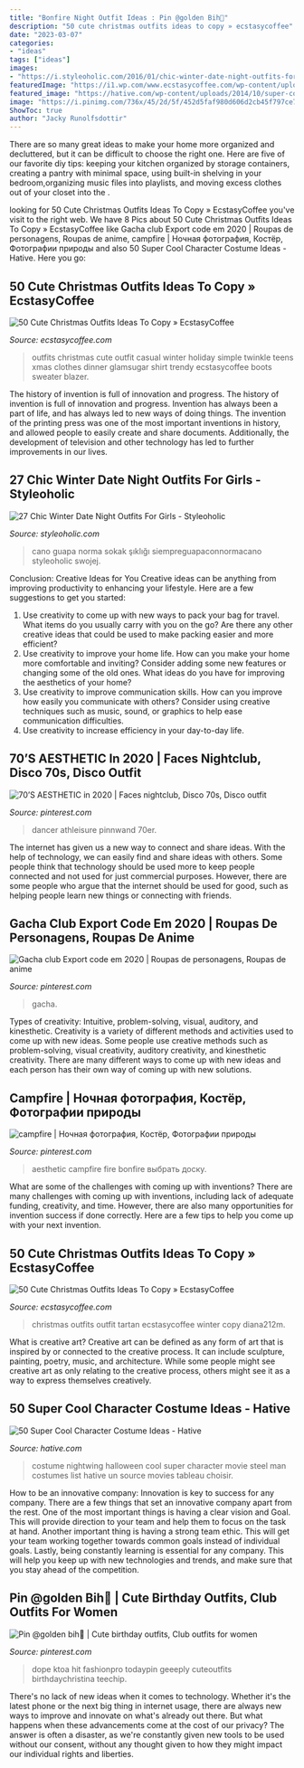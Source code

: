 ```yaml
---
title: "Bonfire Night Outfit Ideas : Pin @golden Bih👅"
description: "50 cute christmas outfits ideas to copy » ecstasycoffee"
date: "2023-03-07"
categories:
- "ideas"
tags: ["ideas"]
images:
- "https://i.styleoholic.com/2016/01/chic-winter-date-night-outfits-for-girls-28.jpg"
featuredImage: "https://i1.wp.com/www.ecstasycoffee.com/wp-content/uploads/2016/10/Cute-Christmas-outfits-5.jpg?resize=467%2C700"
featured_image: "https://hative.com/wp-content/uploads/2014/10/super-cool-costume-ideas/1-nightwing-halloween-costume.jpg"
image: "https://i.pinimg.com/736x/45/2d/5f/452d5faf980d606d2cb45f797ce77852.jpg"
ShowToc: true
author: "Jacky Runolfsdottir"
---
```



There are so many great ideas to make your home more organized and decluttered, but it can be difficult to choose the right one. Here are five of our favorite diy tips: keeping your kitchen organized by storage containers, creating a pantry with minimal space, using built-in shelving in your bedroom,organizing music files into playlists, and moving excess clothes out of your closet into the .

	

		
looking for 50 Cute Christmas Outfits Ideas To Copy » EcstasyCoffee you've visit to the right web. We have 8 Pics about 50 Cute Christmas Outfits Ideas To Copy » EcstasyCoffee like Gacha club Export code em 2020 | Roupas de personagens, Roupas de anime, campfire | Ночная фотография, Костёр, Фотографии природы and also 50 Super Cool Character Costume Ideas - Hative. Here you go:
		
    
## 50 Cute Christmas Outfits Ideas To Copy » EcstasyCoffee

<img loading=lazy src="https://i1.wp.com/www.ecstasycoffee.com/wp-content/uploads/2016/10/Cute-Christmas-outfits-5.jpg?resize=467%2C700" onerror="this.onerror=null;this.src='https://tse4.mm.bing.net/th?id=OIP.5UUlrQWTJHXcDGPUiyKnkAHaLG&amp;pid=15.1';" alt="50 Cute Christmas Outfits Ideas To Copy » EcstasyCoffee">

_Source: ecstasycoffee.com_

>outfits christmas cute outfit casual winter holiday simple twinkle teens xmas clothes dinner glamsugar shirt trendy ecstasycoffee boots sweater blazer. 

	

The history of invention is full of innovation and progress.
The history of invention is full of innovation and progress. Invention has always been a part of life, and has always led to new ways of doing things. The invention of the printing press was one of the most important inventions in history, and allowed people to easily create and share documents. Additionally, the development of television and other technology has led to further improvements in our lives.

    
## 27 Chic Winter Date Night Outfits For Girls - Styleoholic

<img loading=lazy src="https://i.styleoholic.com/2016/01/chic-winter-date-night-outfits-for-girls-28.jpg" onerror="this.onerror=null;this.src='https://tse1.mm.bing.net/th?id=OIP.eNgu8D5Bh5txHStpFTvSlwHaLH&amp;pid=15.1';" alt="27 Chic Winter Date Night Outfits For Girls - Styleoholic">

_Source: styleoholic.com_

>cano guapa norma sokak şıklığı siempreguapaconnormacano styleoholic swojej. 

	

Conclusion: Creative Ideas for You
Creative ideas can be anything from improving productivity to enhancing your lifestyle. Here are a few suggestions to get you started: 
1. Use creativity to come up with new ways to pack your bag for travel. What items do you usually carry with you on the go? Are there any other creative ideas that could be used to make packing easier and more efficient?
2. Use creativity to improve your home life. How can you make your home more comfortable and inviting? Consider adding some new features or changing some of the old ones. What ideas do you have for improving the aesthetics of your home? 
3. Use creativity to improve communication skills. How can you improve how easily you communicate with others? Consider using creative techniques such as music, sound, or graphics to help ease communication difficulties.
4. Use creativity to increase efficiency in your day-to-day life.

    
## 70’S AESTHETIC In 2020 | Faces Nightclub, Disco 70s, Disco Outfit

<img loading=lazy src="https://i.pinimg.com/736x/16/41/f3/1641f3813a18af6d995e37259642740a.jpg" onerror="this.onerror=null;this.src='https://tse4.mm.bing.net/th?id=OIP.7f1hbG6CQqCmKyyyfR8-1gHaLA&amp;pid=15.1';" alt="70’S AESTHETIC in 2020 | Faces nightclub, Disco 70s, Disco outfit">

_Source: pinterest.com_

>dancer athleisure pinnwand 70er. 

	

The internet has given us a new way to connect and share ideas. With the help of technology, we can easily find and share ideas with others. Some people think that technology should be used more to keep people connected and not used for just commercial purposes. However, there are some people who argue that the internet should be used for good, such as helping people learn new things or connecting with friends.

    
## Gacha Club Export Code Em 2020 | Roupas De Personagens, Roupas De Anime

<img loading=lazy src="https://i.pinimg.com/736x/45/2d/5f/452d5faf980d606d2cb45f797ce77852.jpg" onerror="this.onerror=null;this.src='https://tse3.mm.bing.net/th?id=OIP.v3y7j8eb8JOvV-hn06G40AHaNK&amp;pid=15.1';" alt="Gacha club Export code em 2020 | Roupas de personagens, Roupas de anime">

_Source: pinterest.com_

>gacha. 

	

Types of creativity: Intuitive, problem-solving, visual, auditory, and kinesthetic.
Creativity is a variety of different methods and activities used to come up with new ideas. Some people use creative methods such as problem-solving, visual creativity, auditory creativity, and kinesthetic creativity. There are many different ways to come up with new ideas and each person has their own way of coming up with new solutions.

    
## Campfire | Ночная фотография, Костёр, Фотографии природы

<img loading=lazy src="https://i.pinimg.com/736x/91/4f/05/914f05f04916f94ff938b7f084dd00b5.jpg" onerror="this.onerror=null;this.src='https://tse3.mm.bing.net/th?id=OIP.T6s-Tk02IkJ7QCwpU9lWHAHaNL&amp;pid=15.1';" alt="campfire | Ночная фотография, Костёр, Фотографии природы">

_Source: pinterest.com_

>aesthetic campfire fire bonfire выбрать доску. 

	

What are some of the challenges with coming up with inventions?
There are many challenges with coming up with inventions, including lack of adequate funding, creativity, and time. However, there are also many opportunities for invention success if done correctly. Here are a few tips to help you come up with your next invention.

    
## 50 Cute Christmas Outfits Ideas To Copy » EcstasyCoffee

<img loading=lazy src="https://i0.wp.com/www.ecstasycoffee.com/wp-content/uploads/2016/10/Cute-Christmas-outfits-9.jpg" onerror="this.onerror=null;this.src='https://tse2.mm.bing.net/th?id=OIP.-baNpQnMus20LDMBxsShqgChEs&amp;pid=15.1';" alt="50 Cute Christmas Outfits Ideas To Copy » EcstasyCoffee">

_Source: ecstasycoffee.com_

>christmas outfits outfit tartan ecstasycoffee winter copy diana212m. 

	

What is creative art?
Creative art can be defined as any form of art that is inspired by or connected to the creative process. It can include sculpture, painting, poetry, music, and architecture. While some people might see creative art as only relating to the creative process, others might see it as a way to express themselves creatively.

    
## 50 Super Cool Character Costume Ideas - Hative

<img loading=lazy src="https://hative.com/wp-content/uploads/2014/10/super-cool-costume-ideas/1-nightwing-halloween-costume.jpg" onerror="this.onerror=null;this.src='https://tse3.mm.bing.net/th?id=OIP.HYjxMr9dyV65Jasc4MfInAHaJ4&amp;pid=15.1';" alt="50 Super Cool Character Costume Ideas - Hative">

_Source: hative.com_

>costume nightwing halloween cool super character movie steel man costumes list hative un source movies tableau choisir. 

	

How to be an innovative company:
Innovation is key to success for any company. There are a few things that set an innovative company apart from the rest. One of the most important things is having a clear vision and Goal. This will provide direction to your team and help them to focus on the task at hand. Another important thing is having a strong team ethic. This will get your team working together towards common goals instead of individual goals. Lastly, being constantly learning is essential for any company. This will help you keep up with new technologies and trends, and make sure that you stay ahead of the competition.

    
## Pin @golden Bih👅 | Cute Birthday Outfits, Club Outfits For Women

<img loading=lazy src="https://i.pinimg.com/736x/96/a1/86/96a18675842035f92f47106bde4f65b0.jpg" onerror="this.onerror=null;this.src='https://tse4.mm.bing.net/th?id=OIP.IPJXHJmkJXxSRC3-NCOKyAHaJ3&amp;pid=15.1';" alt="Pin @golden bih👅 | Cute birthday outfits, Club outfits for women">

_Source: pinterest.com_

>dope ktoa hit fashionpro todaypin geeeply cuteoutfits birthdaychristina teechip. 

	

There's no lack of new ideas when it comes to technology. Whether it's the latest phone or the next big thing in internet usage, there are always new ways to improve and innovate on what's already out there. But what happens when these advancements come at the cost of our privacy? The answer is often a disaster, as we're constantly given new tools to be used without our consent, without any thought given to how they might impact our individual rights and liberties.

